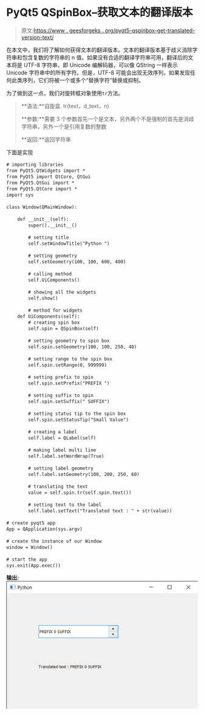 # PyQt5 QSpinBox–获取文本的翻译版本

> 原文:[https://www . geesforgeks . org/pyqt5-qspinbox-get-translated-version-text/](https://www.geeksforgeeks.org/pyqt5-qspinbox-getting-translated-version-of-text/)

在本文中，我们将了解如何获得文本的翻译版本。文本的翻译版本基于歧义消除字符串和包含复数的字符串的 n 值。如果没有合适的翻译字符串可用，翻译后的文本将是 UTF-8 字符串，即 Unicode 编解码器，可以像 QString 一样表示 Unicode 字符串中的所有字符。但是，UTF-8 可能会出现无效序列，如果发现任何此类序列，它们将被一个或多个“替换字符”替换或抑制。

为了做到这一点，我们对旋转框对象使用`tr`方法。

> **语法:**自旋盒. tr(text，d_text，n)
> 
> **参数:**需要 3 个参数首先一个是文本，另外两个不是强制的首先是消歧字符串，另外一个是引用复数的整数
> 
> **返回:**返回字符串

下面是实现

```
# importing libraries
from PyQt5.QtWidgets import * 
from PyQt5 import QtCore, QtGui
from PyQt5.QtGui import * 
from PyQt5.QtCore import * 
import sys

class Window(QMainWindow):

    def __init__(self):
        super().__init__()

        # setting title
        self.setWindowTitle("Python ")

        # setting geometry
        self.setGeometry(100, 100, 600, 400)

        # calling method
        self.UiComponents()

        # showing all the widgets
        self.show()

        # method for widgets
    def UiComponents(self):
        # creating spin box
        self.spin = QSpinBox(self)

        # setting geometry to spin box
        self.spin.setGeometry(100, 100, 250, 40)

        # setting range to the spin box
        self.spin.setRange(0, 999999)

        # setting prefix to spin
        self.spin.setPrefix("PREFIX ")

        # setting suffix to spin
        self.spin.setSuffix(" SUFFIX")

        # setting status tip to the spin box
        self.spin.setStatusTip("Small Value")

        # creating a label
        self.label = QLabel(self)

        # making label multi line
        self.label.setWordWrap(True)

        # setting label geometry
        self.label.setGeometry(100, 200, 250, 60)

        # translating the text
        value = self.spin.tr(self.spin.text())

        # setting text to the label
        self.label.setText("Translated text : " + str(value))

# create pyqt5 app
App = QApplication(sys.argv)

# create the instance of our Window
window = Window()

# start the app
sys.exit(App.exec())
```

**输出:**
![](img/125f2fea8b57335065c7f530864619b9.png)